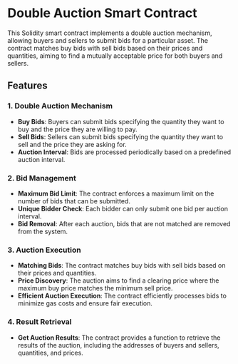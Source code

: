 # Double Auction Smart Contract

This Solidity smart contract implements a double auction mechanism, allowing buyers and sellers to submit bids for a particular asset. The contract matches buy bids with sell bids based on their prices and quantities, aiming to find a mutually acceptable price for both buyers and sellers.

## Features

### 1. Double Auction Mechanism
   - **Buy Bids**: Buyers can submit bids specifying the quantity they want to buy and the price they are willing to pay.
   - **Sell Bids**: Sellers can submit bids specifying the quantity they want to sell and the price they are asking for.
   - **Auction Interval**: Bids are processed periodically based on a predefined auction interval.

### 2. Bid Management
   - **Maximum Bid Limit**: The contract enforces a maximum limit on the number of bids that can be submitted.
   - **Unique Bidder Check**: Each bidder can only submit one bid per auction interval.
   - **Bid Removal**: After each auction, bids that are not matched are removed from the system.

### 3. Auction Execution
   - **Matching Bids**: The contract matches buy bids with sell bids based on their prices and quantities.
   - **Price Discovery**: The auction aims to find a clearing price where the maximum buy price matches the minimum sell price.
   - **Efficient Auction Execution**: The contract efficiently processes bids to minimize gas costs and ensure fair execution.

### 4. Result Retrieval
   - **Get Auction Results**: The contract provides a function to retrieve the results of the auction, including the addresses of buyers and sellers, quantities, and prices.
